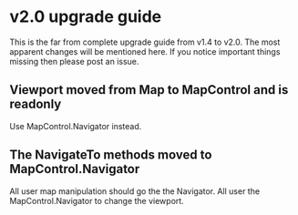 # v2.0 upgrade guide

This is the far from complete upgrade guide from v1.4 to v2.0. 
The most apparent changes will be mentioned here. If you notice 
important things missing then please post an issue.

## Viewport moved from Map to MapControl and is readonly
Use MapControl.Navigator instead.

## The NavigateTo methods moved to MapControl.Navigator
All user map manipulation should go the the Navigator. All user  the MapControl.Navigator to change the viewport. 
